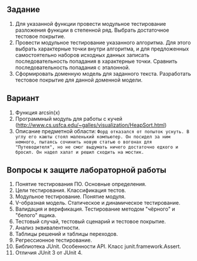 ## Задание

1. Для указанной функции провести модульное тестирование разложения функции в степенной ряд. Выбрать достаточное
   тестовое покрытие.
2. Провести модульное тестирование указанного алгоритма. Для этого выбрать характерные точки внутри алгоритма, и для
   предложенных самостоятельно наборов исходных данных записать последовательность попадания в характерные точки.
   Сравнить последовательность попадания с эталонной.
3. Сформировать доменную модель для заданного текста. Разработать тестовое покрытие для данной доменной модели.

## Вариант

1. Функция arcsin(x)
2. Программный модуль для работы с кучей (http://www.cs.usfca.edu/~galles/visualization/HeapSort.html)
3. Описание предметной
   области: `Форд отказался от попыток уснуть. В углу его каюты стоял маленький компьютер. Он посидел за ним немного, пытаясь сочинить новую статью о вогонах для "Путеводителя", но не смог выдумать ничего достаточно едкого и бросил. Он надел халат и решил сходить на мостик.`

## Вопросы к защите лабораторной работы

1. Понятие тестирования ПО. Основные определения.
2. Цели тестирования. Классификация тестов.
3. Модульное тестирование. Понятие модуля.
4. V-образная модель. Статическое и динамическое тестирование.
5. Валидация и верификация. Тестирование методом "чёрного" и "белого" ящика.
6. Тестовый случай, тестовый сценарий и тестовое покрытие.
7. Анализ эквивалентности.
8. Таблицы решений и таблицы переходов.
9. Регрессионное тестирование.
10. Библиотека JUnit. Особенности API. Класс junit.framework.Assert.
11. Отличия JUnit 3 от JUnit 4.

